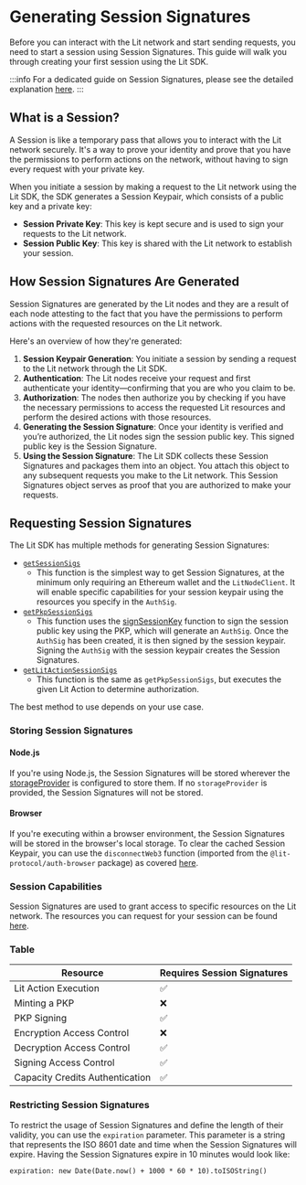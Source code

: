 # Generating Session Signatures

Before you can interact with the Lit network and start sending requests, you need to start a session using Session Signatures. This guide will walk you through creating your first session using the Lit SDK.

:::info
For a dedicated guide on Session Signatures, please see the detailed explanation [here](../../sdk/authentication/session-sigs/intro).
:::

## What is a Session?

A Session is like a temporary pass that allows you to interact with the Lit network securely. It's a way to prove your identity and prove that you have the permissions to perform actions on the network, without having to sign every request with your private key.

When you initiate a session by making a request to the Lit network using the Lit SDK, the SDK generates a Session Keypair, which consists of a public key and a private key:

- **Session Private Key**: This key is kept secure and is used to sign your requests to the Lit network.
- **Session Public Key**: This key is shared with the Lit network to establish your session.

## How Session Signatures Are Generated

Session Signatures are generated by the Lit nodes and they are a result of each node attesting to the fact that you have the permissions to perform actions with the requested resources on the Lit network.

Here's an overview of how they're generated:

1. **Session Keypair Generation**: You initiate a session by sending a request to the Lit network through the Lit SDK.
2. **Authentication**: The Lit nodes receive your request and first authenticate your identity—confirming that you are who you claim to be.
3. **Authorization**: The nodes then authorize you by checking if you have the necessary permissions to access the requested Lit resources and perform the desired actions with those resources.
4. **Generating the Session Signature**: Once your identity is verified and you’re authorized, the Lit nodes sign the session public key. This signed public key is the Session Signature.
5. **Using the Session Signature**: The Lit SDK collects these Session Signatures and packages them into an object. You attach this object to any subsequent requests you make to the Lit network. This Session Signatures object serves as proof that you are authorized to make your requests.

## Requesting Session Signatures

The Lit SDK has multiple methods for generating Session Signatures:

- [`getSessionSigs`](../../sdk/authentication/session-sigs/get-session-sigs)
    - This function is the simplest way to get Session Signatures, at the minimum only requiring an Ethereum wallet and the `LitNodeClient`. It will enable specific capabilities for your session keypair using the resources you specify in the `AuthSig`.
- [`getPkpSessionSigs`](../../sdk/authentication/session-sigs/get-pkp-session-sigs)
    - This function uses the [signSessionKey](https://v7-api-doc-lit-js-sdk.vercel.app/classes/lit_node_client_src.LitNodeClientNodeJs.html#signSessionKey) function to sign the session public key using the PKP, which will generate an `AuthSig`. Once the `AuthSig` has been created, it is then signed by the session keypair. Signing the `AuthSig` with the session keypair creates the Session Signatures.
- [`getLitActionSessionSigs`](../../sdk/authentication/session-sigs/get-lit-action-session-sigs)
    - This function is the same as `getPkpSessionSigs`, but executes the given Lit Action to determine authorization.

The best method to use depends on your use case.

### Storing Session Signatures

#### Node.js

If you're using Node.js, the Session Signatures will be stored wherever the [storageProvider](https://v7-api-doc-lit-js-sdk.vercel.app/interfaces/types_src.LitNodeClientConfig.html#storageProvider) is configured to store them. If no `storageProvider` is provided, the Session Signatures will not be stored.

#### Browser

If you're executing within a browser environment, the Session Signatures will be stored in the browser's local storage. To clear the cached Session Keypair, you can use the `disconnectWeb3` function (imported from the `@lit-protocol/auth-browser` package) as covered [here](./connecting-to-lit#browser-environment).

### Session Capabilities

Session Signatures are used to grant access to specific resources on the Lit network. The resources you can request for your session can be found [here](https://v7-api-doc-lit-js-sdk.vercel.app/variables/constants_src.LIT_ABILITY.html).

### Table

| Resource                        | Requires Session Signatures |
| ------------------------------- | --------------------------- |
| Lit Action Execution            | ✅                           |
| Minting a PKP                   | ❌                           |
| PKP Signing                     | ✅                           |
| Encryption Access Control       | ❌                           |
| Decryption Access Control       | ✅                           |
| Signing Access Control          | ✅                           |
| Capacity Credits Authentication | ✅                           |

### Restricting Session Signatures

To restrict the usage of Session Signatures and define the length of their validity, you can use the `expiration` parameter. This parameter is a string that represents the ISO 8601 date and time when the Session Signatures will expire. Having the Session Signatures expire in 10 minutes would look like:

```tsx
expiration: new Date(Date.now() + 1000 * 60 * 10).toISOString()
```
